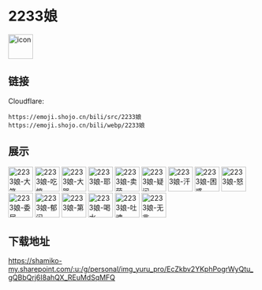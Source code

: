 # 2233娘
<img src="https://emoji.shojo.cn/bili/src/2233娘/icon.png" width="50" height="50" alt="icon">

## 链接
Cloudflare:
```
https://emoji.shojo.cn/bili/src/2233娘
https://emoji.shojo.cn/bili/webp/2233娘
```
## 展示
<img src="https://emoji.shojo.cn/bili/src/2233娘/2233娘-大笑.png" width="50" height="50" alt="2233娘-大笑">
<img src="https://emoji.shojo.cn/bili/src/2233娘/2233娘-吃惊.png" width="50" height="50" alt="2233娘-吃惊">
<img src="https://emoji.shojo.cn/bili/src/2233娘/2233娘-大哭.png" width="50" height="50" alt="2233娘-大哭">
<img src="https://emoji.shojo.cn/bili/src/2233娘/2233娘-耶.png" width="50" height="50" alt="2233娘-耶">
<img src="https://emoji.shojo.cn/bili/src/2233娘/2233娘-卖萌.png" width="50" height="50" alt="2233娘-卖萌">
<img src="https://emoji.shojo.cn/bili/src/2233娘/2233娘-疑问.png" width="50" height="50" alt="2233娘-疑问">
<img src="https://emoji.shojo.cn/bili/src/2233娘/2233娘-汗.png" width="50" height="50" alt="2233娘-汗">
<img src="https://emoji.shojo.cn/bili/src/2233娘/2233娘-困惑.png" width="50" height="50" alt="2233娘-困惑">
<img src="https://emoji.shojo.cn/bili/src/2233娘/2233娘-怒.png" width="50" height="50" alt="2233娘-怒">
<img src="https://emoji.shojo.cn/bili/src/2233娘/2233娘-委屈.png" width="50" height="50" alt="2233娘-委屈">
<img src="https://emoji.shojo.cn/bili/src/2233娘/2233娘-郁闷.png" width="50" height="50" alt="2233娘-郁闷">
<img src="https://emoji.shojo.cn/bili/src/2233娘/2233娘-第一.png" width="50" height="50" alt="2233娘-第一">
<img src="https://emoji.shojo.cn/bili/src/2233娘/2233娘-喝水.png" width="50" height="50" alt="2233娘-喝水">
<img src="https://emoji.shojo.cn/bili/src/2233娘/2233娘-吐魂.png" width="50" height="50" alt="2233娘-吐魂">
<img src="https://emoji.shojo.cn/bili/src/2233娘/2233娘-无言.png" width="50" height="50" alt="2233娘-无言">

## 下载地址

https://shamiko-my.sharepoint.com/:u:/g/personal/img_yuru_pro/EcZkbv2YKphPogrWyQtu_gQBbQrj6I8ahQX_REuMdSqMFQ